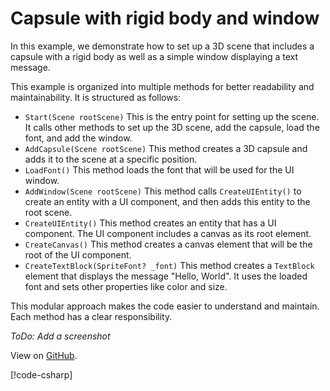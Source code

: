 # Capsule with rigid body and window

In this example, we demonstrate how to set up a 3D scene that includes a capsule with a rigid body as well as a simple window displaying a text message.

This example is organized into multiple methods for better readability and maintainability. It is structured as follows:

- `Start(Scene rootScene)` This is the entry point for setting up the scene. It calls other methods to set up the 3D scene, add the capsule, load the font, and add the window.
- `AddCapsule(Scene rootScene)` This method creates a 3D capsule and adds it to the scene at a specific position.
- `LoadFont()` This method loads the font that will be used for the UI window.
- `AddWindow(Scene rootScene)` This method calls `CreateUIEntity()` to create an entity with a UI component, and then adds this entity to the root scene.
- `CreateUIEntity()` This method creates an entity that has a UI component. The UI component includes a canvas as its root element.
- `CreateCanvas()` This method creates a canvas element that will be the root of the UI component.
- `CreateTextBlock(SpriteFont? _font)` This method creates a `TextBlock` element that displays the message "Hello, World". It uses the loaded font and sets other properties like color and size.

This modular approach makes the code easier to understand and maintain. Each method has a clear responsibility.

*ToDo: Add a screenshot*

View on [GitHub](https://github.com/VaclavElias/stride-community-toolkit/tree/main/examples/code-only/Example03_StrideUI_CapsuleAndWindow).

[!code-csharp[](../../../../examples/code-only/Example03_StrideUI_CapsuleAndWindow/Program.cs)]